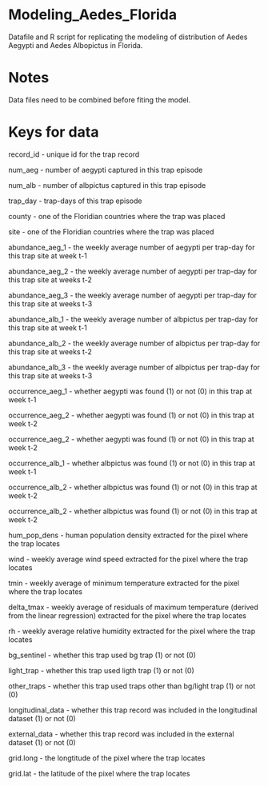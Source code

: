 # Modeling_Aedes_Florida
Datafile and R script for replicating the modeling of distribution of Aedes Aegypti and Aedes Albopictus in Florida.

# Notes
Data files need to be combined before fiting the model.

# Keys for data

record_id - unique id for the trap record

num_aeg - number of aegypti captured in this trap episode

num_alb - number of albpictus captured in this trap episode

trap_day - trap-days of this trap episode

county - one of the Floridian countries where the trap was placed

site - one of the Floridian countries where the trap was placed

abundance_aeg_1 - the weekly average number of aegypti per trap-day for this trap site at week t-1

abundance_aeg_2 - the weekly average number of aegypti per trap-day for this trap site at weeks t-2

abundance_aeg_3 - the weekly average number of aegypti per trap-day for this trap site at weeks t-3

abundance_alb_1 - the weekly average number of albpictus per trap-day for this trap site at week t-1

abundance_alb_2 - the weekly average number of albpictus per trap-day for this trap site at weeks t-2

abundance_alb_3 - the weekly average number of albpictus per trap-day for this trap site at weeks t-3

occurrence_aeg_1 - whether aegypti was found (1) or not (0) in this trap at week t-1

occurrence_aeg_2 - whether aegypti was found (1) or not (0) in this trap at week t-2

occurrence_aeg_2 - whether aegypti was found (1) or not (0) in this trap at week t-2

occurrence_alb_1 - whether albpictus was found (1) or not (0) in this trap at week t-1

occurrence_alb_2 - whether albpictus was found (1) or not (0) in this trap at week t-2

occurrence_alb_2 - whether albpictus was found (1) or not (0) in this trap at week t-2

hum_pop_dens - human population density extracted for the pixel where the trap locates

wind - weekly average wind speed extracted for the pixel where the trap locates

tmin - weekly average of minimum temperature extracted for the pixel where the trap locates

delta_tmax - weekly average of residuals of maximum temperature (derived from the linear regression) extracted for the pixel where the trap locates

rh - weekly average relative humidity extracted for the pixel where the trap locates

bg_sentinel - whether this trap used bg trap (1) or not (0)

light_trap - whether this trap used ligth trap (1) or not (0)

other_traps - whether this trap used traps other than bg/light trap (1) or not (0)

longitudinal_data - whether this trap record was included in the longitudinal dataset (1) or not (0)

external_data - whether this trap record was included in the external dataset (1) or not (0)

grid.long - the longtitude of the pixel where the trap locates

grid.lat - the latitude of the pixel where the trap locates

